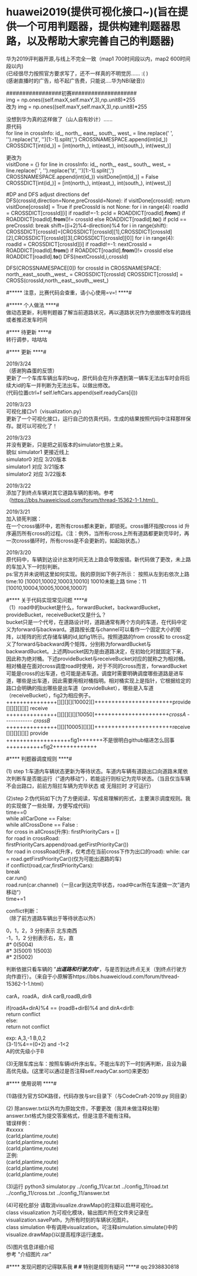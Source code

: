 # huawei2019(提供可视化接口~)(旨在提供一个可用判题器，提供构建判题器思路，以及帮助大家完善自己的判题器)
华为2019评判器开源,与线上不完全一致（map1 700时间段以内，map2 600时间段以内)    
(已经很尽力按照官方要求写了，还不一样真的不明觉厉...... :( )        
(感谢直播时的广告，给不起广告费，只能说....华为NB(破音)) 


#################初赛####################                
img = np.ones((self.maxX,self.maxY,3),np.unit8)*255      
改为
img = np.ones((self.maxY,self.maxX,3),np.unit8)*255

 
没想到华为真的这样做了（山人自有妙计）......                                                  
原代码          
for line in crossInfo:
    id_, north_, east_, south_, west_ = line.replace(' ', '').replace('\t', '')[1:-1].split(',')
    CROSSNAMESPACE.append(int(id_))
    CROSSDICT[int(id_)] = [int(north_), int(east_), int(south_), int(west_)]
                  
更改为                                   
visitDone = {}
for line in crossInfo:
    id_, north_, east_, south_, west_ = line.replace(' ', '').replace('\t', '')[1:-1].split(',')
    CROSSNAMESPACE.append(int(id_))
    visitDone[int(id_)] = False
    CROSSDICT[int(id_)] = [int(north_), int(east_), int(south_), int(west_)]

#DP and DFS adjust directions
def DFS(crossId,direction=None,preCrossId=None):
    if visitDone[crossId]:
        return
    visitDone[crossId] = True
    if preCrossId is not None:
        for i in range(4):
            roadId = CROSSDICT[crossId][i]
            if roadId!=-1:
                pcId = ROADDICT[roadId].__from__() if ROADDICT[roadId].__from__()!= crossId else ROADDICT[roadId].__to__()
                if pcId == preCrossId:
                    break
        shift=((i+2)%4-direction)%4
        for i in range(shift):
            CROSSDICT[crossId]=[CROSSDICT[crossId][1],CROSSDICT[crossId][2],CROSSDICT[crossId][3],CROSSDICT[crossId][0]]
    for i in range(4):
        roadId = CROSSDICT[crossId][i]
        if roadId!=-1:
            nextCrossId = ROADDICT[roadId].__from__() if ROADDICT[roadId].__from__()!= crossId else ROADDICT[roadId].__to__()
            DFS(nextCrossId,i,crossId)

DFS(CROSSNAMESPACE[0])
for crossId in CROSSNAMESPACE:
    north_,east_,south_,west_ = CROSSDICT[crossId]
    CROSSDICT[crossId] = CROSS(crossId,north_,east_,south_,west_)

















#***** 注意，比赛代码会查重，请小心使用=v=! ****#



#***** 个人做法 ****#     
做动态更新，利用判题器了解当前道路状况，再以道路状况作为依据修改车的路线或者推迟发车时间



#**** 待更新 ****#               
转行调参，咕咕咕

#**** 更新 ****#       

2019/3/24    
（感谢狗森蛋的反馈）     
更新了一个车库车辆出车的bug，原代码会在升序遇到第一辆车无法出车时会将后续大id的车一并判断为无法出车。以做出修改。     
(代码位置ctrl+f self.leftCars.append(self.readyCars[i]))


2019/3/23  
可视化接口v1（visualization.py）      
更新了一个可视化接口，运行自己的仿真代码，生成的结果按照代码中注释那样保存。就可以可视化了！     

2019/3/23   
并没有更新，只是把之前版本的simulator也放上来。    
貌似 simulator1 更接近线上     
simulator0 对应 3/20版本         
simulator1 对应 3/21版本     
simulator2 对应 3/22版本    


2019/3/22  
添加了到终点车辆对其它道路车辆的影响。参考（https://bbs.huaweicloud.com/forum/thread-15362-1-1.html）

2019/3/21  
加入锁死判据：  
    在一个cross循环中，若所有cross都未更新，即锁死。cross循环指按cross id 升序遍历所有cross的过程。（注：例外，当所有cross上所有道路都更新完毕时，再一次cross循环时，所有cross是不会更新的，如起始状态。）

2019/3/20    
原代码中，车辆到达设计出发时间无法上路会导致报错。新代码做了更改，未上路的车加入下一时刻判断。  
ps:官方并未说明这里如何实现。我的原则如下例子所示：
             按照从左到右依次上路
time:10 [10001,10002,10003,10010] 10010未能上路
time：11 [10010,10004,10005,10006,10007]


#**** 关于代码实现常见问题 ****#             
（1）road中的bucket是什么，forwardBucket，backwardBucket，provideBucket，receiveBucket又是什么？           
    bucket只是一个代号，在道路设计时，道路通常有两个方向的车道，在代码中定义为forward与backward。道路按长度与channel可以看作一个固定大小的矩阵，以矩阵的形式存储车辆的id,如fig1所示。按照道路的from cross和 to cross定义了forward与backward两个矩阵，分别称为forwardBucket与backwardBucket。上述两bucket因为是由道路决定，在初始化时就固定下来，因此称为绝对桶。下述provideBucket与receiveBucket对应的就称之为相对桶。相对桶是在面对cross调度road时使用，对于不同的cross而言，forwardBucket可能是cross的出车道，也可能是进车道。调度时需要明确调度哪些道路是进车道，哪些是出车道，因此需要用相对桶指明。相对桶实现上是指针，它根据给定的路口会明确的指出哪些是出车道（provideBuket），哪些是入车道（receiveBucket），fig2为相应例子。       
 +++++++++++++++[][][][][10002][]+++++++++++++++++++++++provide	[][][][][][] receive             
 +++++++++++++++[][][][][][10050]++++++++++++++++++++++*crossA*	------------ *crossB*                
 +++++++++++++++[][][10005][][][]+++++++++++++++++++++++receive	[][][][][][] provide               
 +++++++++++++++++++fig1+++++++不是很明白github缩进怎么回事+++++++++++fig2+++++++++++++



#**** 判题器调度规则 ****#

(1) step 1:车道内车辆状态更新为等待状态。车道内车辆有道路出口向道路末尾依次判断车是否能运行（”道内移动“），若能运行则标记为完毕状态。（当且仅当车辆不会出路口，前前方阻拦车辆为完毕状态 或 无阻拦时 才可运行） 

(2)step 2:伪代码如下(为了方便阅读，写成易理解的形式，主要演示调度规则。我的实现做了一些处理，方便写成代码)      
time==0     
while allCarDone == False:   
    while allCrossDone == False :   
		for cross in allCross(升序):
			firstPriorityCars = []    
			for road in crossRoad:    
				firstPriorityCars.append(road.getFirstPriorityCar())    
			for road in crossRoad(升序，仅考虑在当前cross下作为出口的road):
				while:
					car = road.getFirstPriorityCar()(仅为可能出道路的车)    
					if conflict(road,car,firstPriorityCars):    
						break  
					car.run()  
					road.run(car.channel)（一旦car到达完毕状态，road中car所在车道做一次”道内移动“）  	    
	time+=1  


conflict判断：   
（除了前方道路车辆出于等待状态以外）

0，1，2，3 分别表示 北东南西  
-1，1，2 分别表示右，左，直  
#*           0(5004)  
#*   3(5001)         1(5003)  
#*           2(5002)  


判断依据只看车辆的 ”***出道路和行驶方向***“，与是否到达终点无关（到终点行驶方向作直行）。（来自于小原解答https://bbs.huaweicloud.com/forum/thread-15362-1-1.html）

carA，roadA，dirA  carB,roadB,dirB

if(roadA+dirA)%4 == (roadB+dirB)%4 and dirA<dirB:  
    return conflict   
else:    
    return not conflict  

exp:
A,3,-1  B,0,2   
(3-1)%4==(0+2) and -1<2     
A的优先级小于B


(3)无限车库出车：按照车辆id升序出车。不能出车的下一时刻再判断，且设为最高优先级。(这里可以通过是否注释self.readyCar.sort()来更改)
            



#**** 使用说明 ****#

(1)路径为官方SDK路径，代码存放与src目录下（与CodeCraft-2019.py 同目录）

(2)
除answer.txt以外均为原始文件，不要更改（我并未做注释处理）   
answer.txt格式为提交答案格式，但是注意不能有注释。    
错误样例：   
#xxxxx   
(carId,plantime,route)   
(carId,plantime,route)    
(carId,plantime,route)    
正例:    
(carId,plantime,route)   
(carId,plantime,route)   
(carId,plantime,route)   

(3)运行
python3 simulator.py ../config_11/car.txt ../config_11/road.txt ../config_11/cross.txt ../config_11/answer.txt

(4)可视化部分
请取消visualize.drawMap()的注释以启用可视化。     
class visualization 为可视化模块，输出图片所在文件夹记录在visualization.savePath，为所有时刻的车辆状况图片。    
class simulation 中有调用visualization。可注释simulation.simulate()中的 visualize.drawMap()以提高程序运行速度。    

(5)图片信息详细介绍    
参考   "介绍图片.rar"

#**** 发现问题的记得联系我 ****#
#**** 特别是规则有疑问 ****#
qq:2938830818
